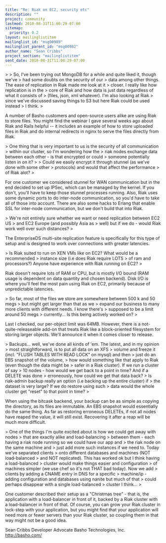 ```yaml
---
title: "Re: Riak on EC2, security etc"
description: ""
project: community
lastmod: 2010-08-31T11:00:29-07:00
sitemap:
  priority: 0.2
layout: mailinglistitem
mailinglist_id: "msg00989"
mailinglist_parent_id: "msg00982"
author_name: "Sean Cribbs"
project_section: "mailinglistitem"
sent_date: 2010-08-31T11:00:29-07:00
---
```



&gt; 
&gt; So, I've been trying out MongoDB for a while and quite liked it, though we've 
&gt; had some doubts on the security of our
&gt; data among other things. The ease of replication in Riak made me look at it 
&gt; closer. I really like how replication is in the
&gt; core of Riak and how data is just data regardless of what it consists of 
&gt; (files, json, xml whatever). I'm also looking at Riak
&gt; since we've discussed saving things to S3 but here Riak could be used instead 
&gt; I think.
&gt; 

A number of Basho customers and open-source users alike are using Riak to store 
files. You might find the webinar I gave several weeks ago about Riak and 
Rails helpful -- it includes an example of how to store uploaded files in Riak 
and do internal redirects in nginx to serve the files directly from Riak.

&gt; One thing that is very important to us is the security of all communication 
&gt; within our cluster, so I'm wondering how the
&gt; riak nodes exchange data between each other - is that encrypted or could 
&gt; someone potentially listen in on it?
&gt; 
&gt; Could we easily encrypt it through stunnel (as we've done with some other 
&gt; protocols) and would that affect the performance
&gt; of Riak alot?
&gt; 

For one customer we considered stunnel for WAN communication but in the end 
decided to set up IPSec, which can be managed by the kernel. If you don't, 
you'll have to keep those stunnel processes running. Also, Riak uses some 
dynamic ports to do inter-node communication, so you'd have to take all of 
those into account. There are also some hacks to Erlang that enable SSL for 
inter-node communication, but we don't build that into Riak.

&gt; We're not entirely sure whether we want or need replication between EC2 US 
&gt; and EC2 Europe (and possibly Asia as
&gt; well) but if we do - would Riak work well over such distances?
&gt; 

The EnterpriseDS multi-site replication feature is specifically for this type 
of setup and is designed to work over connections with greater latencies.

&gt; Is Riak suited to run on XEN VMs like on EC2? What would be a recommended 
&gt; instance size (i.e does Riak require LOTS
&gt; of ram and processors?) Anyone have experience with Riak running on EC2?
&gt; 

Riak doesn't require lots of RAM or CPU, but is mostly I/O bound (RAM usage is 
dependent on data quantity and chosen backend). Disk I/O is where you'll feel 
the most pain using Riak on EC2, primarily because of unpredictable latencies.

&gt; So far, most of the files we store are somewhere between 500 k and 50 megs 
&gt; but might get larger than that as we
&gt; expand our business to many more clients with different needs. I know there's 
&gt; supposed to be a limit around 50 megs
&gt; currently... Is this being actively worked on?
&gt; 

Last I checked, our per-object limit was 64MB. However, there is a 
not-quite-releaseable add-on that treats Riak like a block-oriented filesystem 
for storing larger objects. We'll announce it when it comes closer to release.

&gt; Backups... well, we've done all kinds of 'em. The latest, and in my opinion 
&gt; most straightforward, is to put all data on an XFS
&gt; volume and freeze it (incl. "FLUSH TABLES WITH READ LOCK" on mysql) and then 
&gt; just do an EBS snapshot of the volume,
&gt; how would something like that apply to Riak (even though the data might be 
&gt; safer in a Riak cluster). If we run a cluster of say
&gt; 10 nodes - how would we get back to a point in time? And if a DELETE was done 
&gt; erroneously, how could we get that data back?
&gt; Is riak-admin backup really an option (i.e backing up the entire cluster) if 
&gt; the dataset is very large? If we do restore using such
&gt; data would the whole cluster get "reset" to that point in time?
&gt; 

When using the bitcask backend, your backup can be as simple as copying the 
directory, as its files are immutable. An EBS snapshot would essentially do the 
same thing. As far as restoring erroneous DELETEs, if not all nodes have reaped 
the value, it will still exist. Recovering it after a reap will be much more 
difficult.

&gt; One of the things I'm quite excited about is how we could get away with nodes 
&gt; that are exactly alike and load-balancing
&gt; between them - each having a riak node running so we could have our app and 
&gt; the riak node on the same machine and
&gt; just add more such instances if we need to. Today we've separated clients 
&gt; onto different databases and machines (NOT load-balanced
&gt; and NOT replicated). This has worked ok but I think having a load-balanced 
&gt; cluster would make things easier and configuration
&gt; of machines simpler (we use chef so it's not THAT bad today). Now we add 
&gt; clients by adding a CNAME entry in DNS for a specific
&gt; machine/ip - adding configuration and databases using nanite but much of that 
&gt; could perhaps disappear with a single load-balanced
&gt; cluster I think...
&gt; 

One customer described their setup as a "Christmas tree" - that is, the 
application with a load-balancer in front of it, backed by a Riak cluster with 
a load-balancer in front of that. Of course, you can grow your Riak cluster in 
lock-step with your application, but you might find that your application will 
need more or fewer servers than your Riak cluster, so coupling them in that way 
might not be a good idea.

Sean Cribbs 
Developer Advocate
Basho Technologies, Inc.
http://basho.com/

